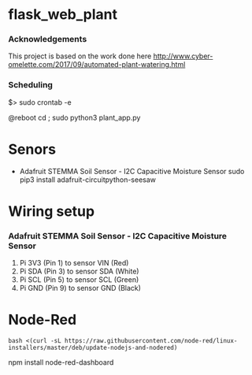 # flask_web_plant


### Acknowledgements
This project is based on the work done here http://www.cyber-omelette.com/2017/09/automated-plant-watering.html


### Scheduling
$> sudo crontab -e

@reboot cd <your path to plant_app>; sudo python3 plant_app.py


# Senors
* Adafruit STEMMA Soil Sensor - I2C Capacitive Moisture Sensor
sudo pip3 install adafruit-circuitpython-seesaw

# Wiring setup
### Adafruit STEMMA Soil Sensor - I2C Capacitive Moisture Sensor
1. Pi 3V3 (Pin 1) to sensor VIN (Red)
2. Pi SDA (Pin 3) to sensor SDA (White)
3. Pi SCL (Pin 5) to sensor SCL (Green)
4. Pi GND (Pin 9) to sensor GND (Black)


# Node-Red
```
bash <(curl -sL https://raw.githubusercontent.com/node-red/linux-installers/master/deb/update-nodejs-and-nodered)
```
npm install node-red-dashboard

